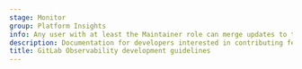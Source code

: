 ```yaml
---
stage: Monitor
group: Platform Insights
info: Any user with at least the Maintainer role can merge updates to this content. For details, see https://docs.gitlab.com/ee/development/development_processes.html#development-guidelines-review.
description: Documentation for developers interested in contributing features or bugfixes for GitLab Observability.
title: GitLab Observability development guidelines
---
```

